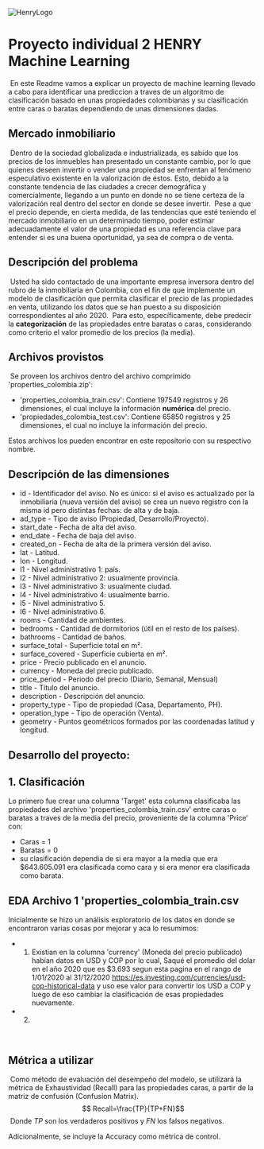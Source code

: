 ![HenryLogo](https://d31uz8lwfmyn8g.cloudfront.net/Assets/logo-henry-white-lg.png)
​
# Proyecto individual 2 HENRY Machine Learning 
​ En este Readme vamos a explicar un proyecto de machine learning llevado a cabo para identificar una prediccion a traves de un algoritmo de clasificación basado en unas propiedades colombianas y su clasificación entre caras o baratas dependiendo de unas dimensiones dadas.

## Mercado inmobiliario
​
Dentro de la sociedad globalizada e industrializada, es sabido que los precios de los inmuebles han presentado un constante cambio, por lo que quienes deseen invertir o vender una propiedad se enfrentan al fenómeno especulativo existente en la valorización de éstos. Esto, debido a la constante tendencia de las ciudades a crecer demográfica y comercialmente, llegando a un punto en donde no se tiene certeza de la valorización real dentro del sector en donde se desee invertir. 
​
Pese a que el precio depende, en cierta medida, de las tendencias que esté teniendo el mercado inmobiliario en un determinado tiempo, poder estimar adecuadamente el valor de una propiedad es una referencia clave para entender si es una buena oportunidad, ya sea de compra o de venta.
​
## Descripción del problema
​
Usted ha sido contactado de una importante empresa inversora dentro del rubro de la inmobiliaria en Colombia, con el fin de que implemente un modelo de clasificación que permita clasificar el precio de las propiedades en venta, utilizando los datos que se han puesto a su disposición correspondientes al año 2020.
​
Para esto, específicamente, debe predecir la **categorización** de las propiedades entre baratas o caras, considerando como criterio el valor promedio de los precios (la media). 

## Archivos provistos
​
Se proveen los archivos dentro del archivo comprimido 'properties_colombia.zip':
 - 'properties_colombia_train.csv': Contiene 197549 registros y 26 dimensiones, el cual incluye la información **numérica** del precio.
 - 'propiedades_colombia_test.csv': Contiene 65850 registros y 25 dimensiones, el cual no incluye la información del precio. 

Estos archivos los pueden encontrar en este repositorio con su respectivo nombre.

## Descripción de las dimensiones
- id - Identificador del aviso. No es único: si el aviso es actualizado por la inmobiliaria (nueva versión del aviso) se crea un nuevo registro con la misma id pero distintas fechas: de alta y de baja.
- ad_type - Tipo de aviso (Propiedad, Desarrollo/Proyecto).
- start_date - Fecha de alta del aviso.
- end_date - Fecha de baja del aviso.
- created_on - Fecha de alta de la primera versión del aviso.
- lat - Latitud.
- lon - Longitud.
- l1 - Nivel administrativo 1: país.
- l2 - Nivel administrativo 2: usualmente provincia.
- l3 - Nivel administrativo 3: usualmente ciudad.
- l4 - Nivel administrativo 4: usualmente barrio.
- l5 - Nivel administrativo 5.
- l6 - Nivel administrativo 6.
- rooms - Cantidad de ambientes.
- bedrooms - Cantidad de dormitorios (útil en el resto de los países).
- bathrooms - Cantidad de baños.
- surface_total - Superficie total en m².
- surface_covered - Superficie cubierta en m².
- price - Precio publicado en el anuncio.
- currency - Moneda del precio publicado.
- price_period - Periodo del precio (Diario, Semanal, Mensual)
- title - Título del anuncio.
- description - Descripción del anuncio.
- property_type - Tipo de propiedad (Casa, Departamento, PH).
- operation_type - Tipo de operación (Venta).
- geometry - Puntos geométricos formados por las coordenadas latitud y longitud. 


## Desarrollo del proyecto:

## 1. Clasificación 
Lo primero fue crear una columna 'Target' esta columna clasificaba las propiedades del archivo 'properties_colombia_train.csv' entre caras o baratas a traves de la media del precio, proveniente de la columna 'Price' con:
- Caras = 1
- Baratas = 0
- su clasificación dependia de si era mayor a la media que era $643.605.091 era clasificada como cara y si era menor era clasificada como barata.

## EDA Archivo 1 'properties_colombia_train.csv
Inicialmente se hizo un análisis exploratorio de los datos en donde se encontraron varias cosas por mejorar y aca lo resumimos:
- 1. Existian en la columna 'currency' (Moneda del precio publicado) habían datos en USD y COP por lo cual, Saqué el promedio del dolar en el año 2020 que es $3.693 segun esta pagina en el rango de 1/01/2020 al 31/12/2020 https://es.investing.com/currencies/usd-cop-historical-data y uso ese valor para convertir los USD a COP y luego de eso cambiar la clasificación de esas propiedades nuevamente.
- 2. 
​
## Métrica a utilizar
​
Como método de evaluación del desempeño del modelo, se utilizará la métrica de Exhaustividad (Recall) para las propiedades caras, a partir de la matriz de confusión (Confusion Matrix). 
​
$$ Recall=\frac{TP}{TP+FN}$$
​
Donde $TP$ son los verdaderos positivos y $FN$ los falsos negativos.

Adicionalmente, se incluye la Accuracy como métrica de control.

